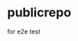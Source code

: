# publicrepo
for e2e test

























































































































































































































































































































































































































































































































































































































































































































































































































































































































































































































































































































































































































































































































































































































































































































































































































































































































































































































































































































































































































































































